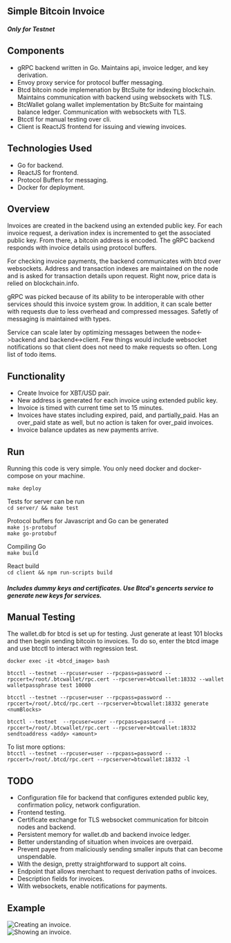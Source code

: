## Simple Bitcoin Invoice
##### Only for Testnet

## Components
* gRPC backend written in Go. Maintains api, invoice ledger, and key derivation.
* Envoy proxy service for protocol buffer messaging.
* Btcd bitcoin node implemenation by BtcSuite for indexing blockchain. Maintains communication with backend using websockets with TLS.
* BtcWallet golang wallet implementation by BtcSuite for maintaing balance ledger. Communication with websockets with TLS.
* Btcctl for manual testing over cli.
* Client is ReactJS frontend for issuing and viewing invoices.

## Technologies Used
* Go for backend.
* ReactJS for frontend.
* Protocol Buffers for messaging.
* Docker for deployment.

## Overview
Invoices are created in the backend using an extended public key. For each invoice request, a derivation index is incremented to get the associated public key. From there, a bitcoin address is encoded. The gRPC backend responds with invoice details using protocol buffers.

For checking invoice payments, the backend communicates with btcd over websockets. Address and transaction indexes are maintained on the node and is asked for transaction details upon request. Right now, price data is relied on blockchain.info.

gRPC was picked because of its ability to be interoperable with other services should this invoice system grow. In addition, it can scale better with requests due to less overhead and compressed messages. Safetly of messaging is maintained with types. 

Service can scale later by optimizing messages between the node<->backend and backend<->client. Few things would include websocket notifications so that client does not need to make requests so often. Long list of todo items.

## Functionality
* Create Invoice for XBT/USD pair.
* New address is generated for each invoice using extended public key.
* Invoice is timed with current time set to 15 minutes.
* Invoices have states including expired, paid, and partially_paid. Has an over_paid state as well, but no action is taken for over_paid invoices.
* Invoice balance updates as new payments arrive.

## Run
Running this code is very simple. You only need docker and docker-compose on your machine.

```make deploy```

Tests for server can be run<br>
```cd server/ && make test```

Protocol buffers for Javascript and Go can be generated<br>
```make js-protobuf```<br>
```make go-protobuf```

Compiling Go<br>
```make build```

React build<br>
```cd client && npm run-scripts build```

##### Includes dummy keys and certificates. Use Btcd's gencerts service to generate new keys for services.

## Manual Testing
The wallet.db for btcd is set up for testing. Just generate at least 101 blocks and then begin sending bitcoin to invoices. To do so, enter the btcd image and use btcctl to interact with regression test.

```docker exec -it <btcd_image> bash```

```btcctl --testnet --rpcuser=user --rpcpass=password --rpccert=/root/.btcwallet/rpc.cert --rpcserver=btcwallet:18332 --wallet walletpassphrase test 10000```

```btcctl --testnet --rpcuser=user --rpcpass=password --rpccert=/root/.btcd/rpc.cert --rpcserver=btcwallet:18332 generate <numBlocks>```

```btcctl --testnet  --rpcuser=user --rpcpass=password --rpccert=/root/.btcwallet/rpc.cert --rpcserver=btcwallet:18332  sendtoaddress <addy> <amount>```

To list more options:<br>
```btcctl --testnet --rpcuser=user --rpcpass=password --rpccert=/root/.btcd/rpc.cert --rpcserver=btcwallet:18332 -l```

## TODO
* Configuration file for backend that configures extended public key, confirmation policy, network configuration.
* Frontend testing.
* Certificate exchange for TLS websocket communication for bitcoin nodes and backend.
* Persistent memory for wallet.db and backend invoice ledger.
* Better understanding of situation when invoices are overpaid.
* Prevent payee from maliciously sending smaller inputs that can become unspendable.
* With the design, pretty straightforward to support alt coins.
* Endpoint that allows merchant to request derivation paths of invoices.
* Description fields for invoices.
* With websockets, enable notifications for payments.

## Example
![Creating an invoice.](docs/misc/createinvoice.png "Creating an invoice.")
<br>
![Showing an invoice.](docs/misc/showinvoice.png "Showing an invoice.")

